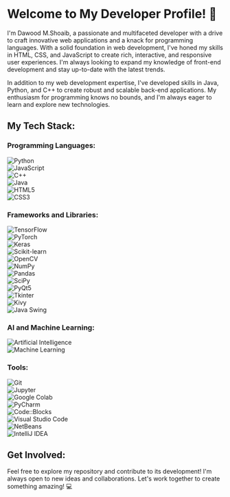 # Welcome to My Developer Profile! 🌟  
  
I'm Dawood M.Shoaib, a passionate and multifaceted developer with a drive to craft innovative web applications and a knack for programming languages. With a solid foundation in web development, I've honed my skills in HTML, CSS, and JavaScript to create rich, interactive, and responsive user experiences. I'm always looking to expand my knowledge of front-end development and stay up-to-date with the latest trends.  
  
In addition to my web development expertise, I've developed skills in Java, Python, and C++ to create robust and scalable back-end applications. My enthusiasm for programming knows no bounds, and I'm always eager to learn and explore new technologies.  
  
## My Tech Stack:  
  
### Programming Languages:  

![Python](https://img.shields.io/badge/Python-3776AB?style=flat-square&logo=python&logoColor=white)  
![JavaScript](https://img.shields.io/badge/JavaScript-F7DF1E?style=flat-square&logo=javascript&logoColor=black)  
![C++](https://img.shields.io/badge/C%2B%2B-00599C?style=flat-square&logo=c%2B%2B&logoColor=white)  
![Java](https://img.shields.io/badge/Java-007396?style=flat-square&logo=java&logoColor=white)  
![HTML5](https://img.shields.io/badge/HTML5-E34F26?style=flat-square&logo=html5&logoColor=white)  
![CSS3](https://img.shields.io/badge/CSS3-1572B6?style=flat-square&logo=css3&logoColor=white)  
  
### Frameworks and Libraries:  

![TensorFlow](https://img.shields.io/badge/TensorFlow-FF6F00?style=flat-square&logo=tensorflow&logoColor=white)  
![PyTorch](https://img.shields.io/badge/PyTorch-EE4C2C?style=flat-square&logo=pytorch&logoColor=white)  
![Keras](https://img.shields.io/badge/Keras-D00000?style=flat-square&logo=keras&logoColor=white)  
![Scikit-learn](https://img.shields.io/badge/Scikit--learn-F7931E?style=flat-square&logo=scikit-learn&logoColor=white)  
![OpenCV](https://img.shields.io/badge/OpenCV-5C3EE8?style=flat-square&logo=opencv&logoColor=white)  
![NumPy](https://img.shields.io/badge/NumPy-013243?style=flat-square&logo=numpy&logoColor=white)  
![Pandas](https://img.shields.io/badge/Pandas-150458?style=flat-square&logo=pandas&logoColor=white)  
![SciPy](https://img.shields.io/badge/SciPy-8CAAE6?style=flat-square&logo=scipy&logoColor=white)  
![PyQt5](https://img.shields.io/badge/PyQt5-41CD52?style=flat-square&logo=qt&logoColor=white)  
![Tkinter](https://img.shields.io/badge/Tkinter-FF6F00?style=flat-square&logo=tkinter&logoColor=white)  
![Kivy](https://img.shields.io/badge/Kivy-FF7F50?style=flat-square&logo=kivy&logoColor=white)  
![Java Swing](https://img.shields.io/badge/Java%20Swing-5382A1?style=flat-square&logo=java&logoColor=white)  
  
### AI and Machine Learning:  

![Artificial Intelligence](https://img.shields.io/badge/AI-4B8BBE?style=flat-square&logo=ai&logoColor=white)  
![Machine Learning](https://img.shields.io/badge/Machine%20Learning-00897B?style=flat-square&logo=ml&logoColor=white)  
  
### Tools:  

![Git](https://img.shields.io/badge/Git-F05032?style=flat-square&logo=git&logoColor=white)  
![Jupyter](https://img.shields.io/badge/Jupyter-F37626?style=flat-square&logo=jupyter&logoColor=white)  
![Google Colab](https://img.shields.io/badge/Google%20Colab-F9AB00?style=flat-square&logo=google-colab&logoColor=white)  
![PyCharm](https://img.shields.io/badge/PyCharm-000000?style=flat-square&logo=pycharm&logoColor=white)  
![Code::Blocks](https://img.shields.io/badge/Code::Blocks-000000?style=flat-square&logo=codeblocks&logoColor=white)  
![Visual Studio Code](https://img.shields.io/badge/VSCode-007ACC?style=flat-square&logo=visual-studio-code&logoColor=white)  
![NetBeans](https://img.shields.io/badge/NetBeans-1B6AC6?style=flat-square&logo=apache-netbeans-ide&logoColor=white)  
![IntelliJ IDEA](https://img.shields.io/badge/IntelliJ%20IDEA-000000?style=flat-square&logo=intellij-idea&logoColor=white)  
  
## Get Involved:  

Feel free to explore my repository and contribute to its development! I'm always open to new ideas and collaborations. Let's work together to create something amazing! 💻
